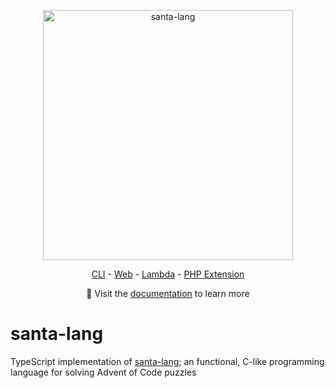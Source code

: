 <p align="center"><a href="https://eddmann.com/santa-lang/"><img src="https://eddmann.com/santa-lang-rs/assets/logo.png" alt="santa-lang" width="400px" /></a></p>
<p align="center"><a href="https://eddmann.com/santa-lang/cli/">CLI</a> - <a href="https://eddmann.com/santa-lang/web/">Web</a> - <a href="https://eddmann.com/santa-lang/lambda/">Lambda</a> - <a href="https://eddmann.com/santa-lang/php-ext/">PHP Extension</a></p>
<p align="center">📙 Visit the <a href="https://eddmann.com/santa-lang/">documentation</a> to learn more</p>

# santa-lang

TypeScript implementation of [santa-lang](https://eddmann.com/santa-lang/); an functional, C-like programming language for solving Advent of Code puzzles
